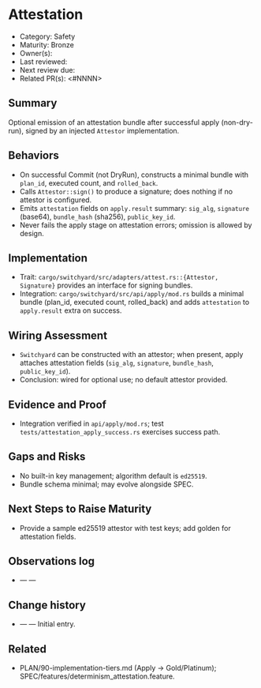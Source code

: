 # Attestation

- Category: Safety
- Maturity: Bronze
- Owner(s): <owner>
- Last reviewed: <YYYY-MM-DD>
- Next review due: <YYYY-MM-DD>
- Related PR(s): <#NNNN>

## Summary

Optional emission of an attestation bundle after successful apply (non-dry-run), signed by an injected `Attestor` implementation.

## Behaviors

- On successful Commit (not DryRun), constructs a minimal bundle with `plan_id`, executed count, and `rolled_back`.
- Calls `Attestor::sign()` to produce a signature; does nothing if no attestor is configured.
- Emits `attestation` fields on `apply.result` summary: `sig_alg`, `signature` (base64), `bundle_hash` (sha256), `public_key_id`.
- Never fails the apply stage on attestation errors; omission is allowed by design.

## Implementation

- Trait: `cargo/switchyard/src/adapters/attest.rs::{Attestor, Signature}` provides an interface for signing bundles.
- Integration: `cargo/switchyard/src/api/apply/mod.rs` builds a minimal bundle (plan_id, executed count, rolled_back) and adds `attestation` to `apply.result` extra on success.

## Wiring Assessment

- `Switchyard` can be constructed with an attestor; when present, apply attaches attestation fields (`sig_alg`, `signature`, `bundle_hash`, `public_key_id`).
- Conclusion: wired for optional use; no default attestor provided.

## Evidence and Proof

- Integration verified in `api/apply/mod.rs`; test `tests/attestation_apply_success.rs` exercises success path.

## Gaps and Risks

- No built-in key management; algorithm default is `ed25519`.
- Bundle schema minimal; may evolve alongside SPEC.

## Next Steps to Raise Maturity

- Provide a sample ed25519 attestor with test keys; add golden for attestation fields.

## Observations log

- <YYYY-MM-DD> — <author> — <note>

## Change history

- <YYYY-MM-DD> — <author> — Initial entry.

## Related

- PLAN/90-implementation-tiers.md (Apply → Gold/Platinum); SPEC/features/determinism_attestation.feature.
